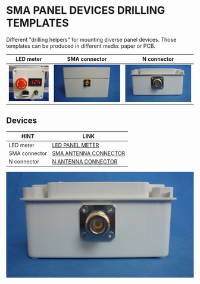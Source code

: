 # SMA PANEL DEVICES DRILLING TEMPLATES

Different "drilling helpers" for mounting diverse panel devices. Those templates can be produced in different media: paper or PCB. 

LED meter                                            |SMA connector                                   | N connector                 
-----------------------------------------------------|------------------------------------------------|-----------------------------
![](/LED_PANEL_METER_26x45mm/assets/img/ledpanel.png)|![](/SMA_FLANGE_4_HOLES/assets/img/smapanel.jpg)|![](/N_FLANGE_4_HOLES/assets/img/npanel.jpg) 

## Devices

| HINT                | LINK                                     
|---------------------|-----------------------------------------------------
| LED meter           | [LED PANEL METER](/LED_PANEL_METER_26x45mm)  
| SMA connector       | [SMA ANTENNA CONNECTOR](/SMA_FLANGE_4_HOLES)  
| N connector         | [N ANTENNA CONNECTOR](/N_FLANGE_4_HOLES)


![](/N_FLANGE_4_HOLES/assets/img/npanel.jpg)
